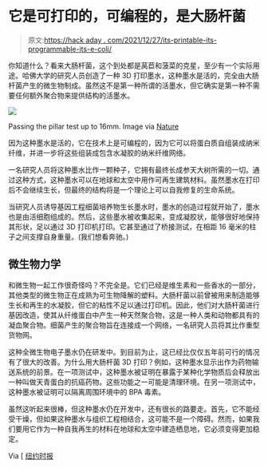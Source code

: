 # 它是可打印的，可编程的，是大肠杆菌

> 原文:[https://hack aday . com/2021/12/27/its-printable-its-programmable-its-e-coli/](https://hackaday.com/2021/12/27/its-printable-its-programmable-its-e-coli/)

你知道什么？看来大肠杆菌，这个到处都是莴苣和菠菜的克星，至少有一个实际用途。哈佛大学的研究人员创造了一种 3D 打印墨水，这种墨水是活的，完全由大肠杆菌产生的微生物制成。虽然这不是第一种所谓的活墨水，但它确实是第一种不需要任何额外聚合物来提供结构的活墨水。

[![](../Images/ec0f215a7aea2bb5311c67ad5550b6d8.png)](https://hackaday.com/wp-content/uploads/2021/12/microbial-ink-pillars.png)

Passing the pillar test up to 16mm. Image via [Nature](https://www.nature.com/articles/s41467-021-26791-x#Sec23)

因为这种墨水是活的，它在技术上是可编程的，因为它可以将蛋白质自组装成纳米纤维，并进一步将这些组装成包含水凝胶的纳米纤维网络。

一名研究人员将这种墨水比作一颗种子，它拥有最终长成参天大树所需的一切。通过这种方式，这种墨水可以在地球和太空中用作可再生建筑材料。虽然墨水在打印后不会继续生长，但最终的结构将是一个理论上可以自我修复的生命系统。

当研究人员诱导基因工程细菌培养物生长墨水时，墨水的创造过程就开始了，墨水也是由活细胞组成的。然后，这些墨水被收集起来，变成凝胶状，能够很好地保持其形状，足以通过 3D 打印机打印。它甚至通过了桥接测试，在相距 16 毫米的柱子之间支撑自身重量。(我们想看奔驰。)

## 微生物力学

和微生物一起工作很奇怪吗？不完全是。它们已经是维生素和一些香水的一部分，其他类型的微生物正在成熟为可生物降解的塑料。大肠杆菌以前曾被用来制造能够生长和再生的水凝胶，但它的粘性不足以通过打印机。因此，他们对大肠杆菌进行基因改造，使其从纤维蛋白中产生一种天然聚合物，这是一种人类和动物都具有的凝血聚合物。细菌产生的聚合物旨在连接成一个网络，一名研究人员将其比作重型货物网。

这种全微生物电子墨水仍在研发中。到目前为止，这已经比仅仅五年前可行的情况有了很大的改善。为什么用大肠杆菌 3D 打印？例如，这种墨水显示出作为药物输送系统的前景。在一项测试中，这种墨水被证明在暴露于某种化学物质后会释放出一种叫做天青蛋白的抗癌药物。这些功能之一可能是清理环境。在另一项测试中，这种墨水被证明可以隔离周围环境中的 BPA 毒素。

虽然这听起来很棒，但这种墨水仍在开发中，还有很长的路要走。首先，它不能经受干燥，但如果这种墨水与组织工程相结合，这可能不是一个障碍。然而，如果我们要用它作为一种自我再生的材料在地球和太空中建造栖息地，它必须变得更加稳定。

Via [ [纽约时报](https://www.nytimes.com/2021/11/23/science/microbes-construction-bacteria.html)
